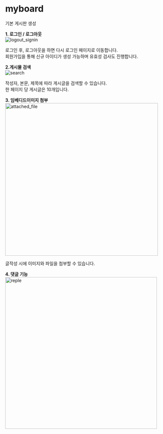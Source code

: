 # myboard
기본 게시판 생성  

**1. 로그인 / 로그아웃**  
![logout_signin](https://user-images.githubusercontent.com/51586135/149766885-15fe0975-0066-4fc6-8cd4-80c9cac7afb4.gif)  

로그인 후, 로그아웃을 하면 다시 로그인 페이지로 이동합니다.  
회원가입을 통해 신규 아이디가 생성 가능하며 유효성 검사도 진행합니다.  


**2.게시물 검색**  
![search](https://user-images.githubusercontent.com/51586135/149766872-146a35dc-d26f-4581-93f9-e7c320c11a03.gif)  

작성자, 본문, 제목에 따라 게시글을 검색할 수 있습니다.  
한 페이지 당 게시글은 10개입니다.  

**3. 임베디드이미지 첨부**
<img width="485" alt="attached_file" src="https://user-images.githubusercontent.com/51586135/149767601-3d490ee7-f6c9-4f6b-9ab8-a5ac34a87e55.png">  

글작성 시에 이미지와 파일을 첨부할 수 있습니다.  

**4. 댓글 기능**
<img width="482" alt="reple" src="https://user-images.githubusercontent.com/51586135/149767606-6e06ca6a-ea7e-4543-86cc-4248f72fbc1d.png">

